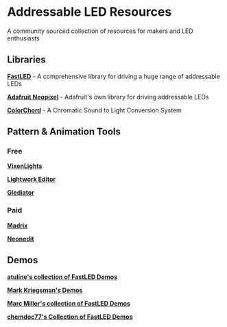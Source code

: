 # Addressable LED Resources
A community sourced collection of resources for makers and LED enthusiasts

## Libraries
[**FastLED**](https://github.com/FastLED/FastLED) - A comprehensive library for driving a huge range of addressable LEDs

[**Adafruit Neopixel**](https://github.com/adafruit/Adafruit_NeoPixel) - Adafruit's own library for driving addressable LEDs

[**ColorChord**](https://github.com/cnlohr/colorchord) - A Chromatic Sound to Light Conversion System


## Pattern & Animation Tools
### Free
[**VixenLights**](http://www.vixenlights.com/)

[**Lightwork Editor**](https://hohmbody.com/flickerstrip/lightwork/)

[**Glediator**](http://www.solderlab.de/index.php/software/glediator)

### Paid
[**Madrix**](https://www.madrix.com/)

[**Neonedit**](http://www.neonedit.com/)

## Demos
[**atuline's collection of FastLED Demos**](https://github.com/atuline/FastLED-Demos)

[**Mark Kriegsman's Demos**](https://gist.github.com/kriegsman)

[**Marc Miller's collection of FastLED Demos**](https://github.com/marmilicious/FastLED_examples)

[**chemdoc77's Collection of FastLED Demos**](https://gist.github.com/chemdoc77)
